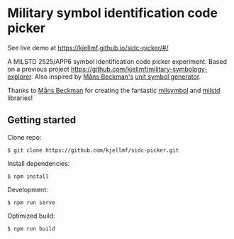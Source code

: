 # Military symbol identification code picker

See live demo at https://kjellmf.github.io/sidc-picker/#/

A MILSTD 2525/APP6 symbol identification code picker experiment. Based on a previous project https://github.com/kjellmf/military-symbology-explorer. Also inspired by [Måns Beckman's](https://spatialillusions.com/) [unit symbol generator](https://spatialillusions.com/unitgenerator/).

Thanks to [Måns Beckman](https://spatialillusions.com/) for creating the fantastic [milsymbol](https://spatialillusions.com/milsymbol/index.html) and [milstd](https://spatialillusions.com/milsymbol/index.html) libraries! 


## Getting started

Clone repo:

    $ git clone https://github.com/kjellmf/sidc-picker.git

Install dependencies:

    $ npm install

Development:

    $ npm run serve

Optimized build:

    $ npm run build

